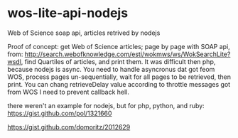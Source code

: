 # wos-lite-api-nodejs
Web of Science soap api, articles retrived by nodejs

Proof of concept: get Web of Science articles; page by page with SOAP api, from: http://search.webofknowledge.com/esti/wokmws/ws/WokSearchLite?wsdl, find Quartiles of articles, and print them.
It was difficult then php, because nodejs is async. You need to handle asyncronus dat got feom WOS, process pages un-sequentially, wait for all pages to be retrieved, then print.
You can chang retrieveDelay value according to throttle messages got from WOS
I need to prevent callback hell.

there weren't an example for nodejs, but for php, python, and ruby:
https://gist.github.com/pol/1321660 

https://gist.github.com/domoritz/2012629


